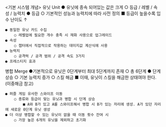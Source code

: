 <기본 시스템 개념>
유닛 Unit
	● 유닛에 종속 되어있는 값은 크게
		○ 등급 / 레벨 / 속성 / 능력치
	● 등급
		○ 기본적인 성능과 능력치에 따라 사전 정의
			■ 등급이 높을수록 입수 난이도 ↑

	● 동일한 유닛 카드 수집
		○ 레벨업에 필요한 개수 충족 시 재화 사용으로 업그레이드
	● 속성
		○ 챕터에서 직접적으로 작용하는 데미지값 계산식에 사용
	● 능력치
		○ 공격력 / 공격 범위 / 공격 속도 3가지
	● 프레스티지 효과

병합 Merge
	●기본적으로 유닛은 0단계부터 최대 5단계까지 존재
		○ 총 6단계
	● 단계 상승
		○ 기본 능력치 증가
		○ 스킬 해금
			■ 이때, 유닛이 스킬을 해금한 상태여야 한다. (이중해금 참고)

	● 퍼즐 게임 유사한 스와이프 이동
		○ 종류와 등급이 맞는 유닛과 병합 시 단계 상승
			■ A와 B가 있고 A를 스와이프해서 병합 시 B가 있는 자리에 생성. A가 있던 자리에 새로운 0단계 유닛 생성
	● 더 이상 병합할 수 있는 유닛이 없을 때 이동 횟수 잔여 시
		○ 가장 높은 6개의 유닛을 제외하고 초기화
